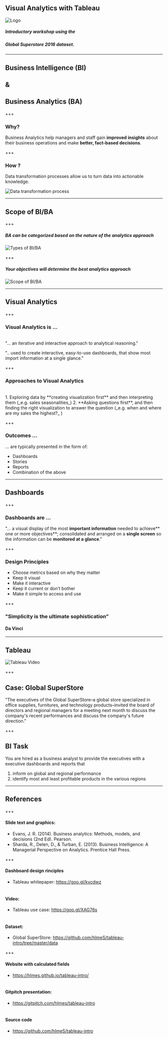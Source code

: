## Visual Analytics with Tableau
![Logo](assets/tableau.png)
##### Introductory workshop using the
##### Global Superstore 2016 dataset.

---

## Business Intelligence (BI)
## &
## Business Analytics (BA)

+++

### Why?

Business Analytics help managers and staff gain **improved insights** about their business operations and make **better, fact-based decisions**.

+++


### How ?

Data transformation processes allow us to turn data into actionable knowledge.

![Data transformation process](assets/data_to_knowledge.png)

---

## Scope of BI/BA

+++

##### BA can be categorized based on the nature of the analytics approach
![Types of BI/BA](assets/BA_types.png)

+++

##### Your objectives will determine the best analytics approach
![Scope of BI/BA](assets/BA_scope_nobg.png)

---
## Visual Analytics

+++
### Visual Analytics is ...
<br>
"... an iterative and interactive
approach to analytical reasoning."

".. used to create interactive,
easy-to-use dashboards,
that show most import information
at a single glance."

+++
### Approaches to Visual Analytics

<br>
1. Exploring data by **creating visualization first** and then interpreting them (_e.g. sales seasonalities_)
2. **Asking questions first**, and then finding the right visualization to answer the question (_e.g. when and where are my sales the highest?_ )

+++

### Outcomes ...

... are typically presented in the form of:

* Dashboards
* Stories
* Reports
* Combination of the above


---

## Dashboards

+++

### Dashboards are ...

"... a visual display of the most **important information** needed to achieve** one or more objectives**;
consolidated and arranged on a **single screen** so the information can be **monitored at a glance**."

+++

### Design Principles

* Choose metrics based on why they matter
* Keep it visual
* Make it interactive
* Keep it current or don’t bother
* Make it simple to access and use

+++

### "Simplicity is the ultimate sophistication”
#### Da Vinci


---

## Tableau

![Tableau Video](https://www.youtube.com/embed/lAI5PoBVfQk)

+++
## Case: Global SuperStore

"The executives of the Global SuperStore–a global store specialized in office supplies, furnitures, and technology products–invited the board of directors and regional managers for a meeting next month to discuss the company's recent performances and discuss the company's future direction."


+++
## BI Task

You are hired as a business analyst to provide the executives with a executive dashboards and reports that

1. inform on global and regional performance
2. identify most and least profitable products in the various regions

---

## References

+++

#### Slide text and graphics:

* Evans, J. R. (2014). Business analytics: Methods, models, and decisions (2nd Ed). Pearson.
* Sharda, R., Delen, D., & Turban, E. (2013). Business Intelligence: A Managerial Perspective on Analytics. Prentice Hall Press.

+++

#### Dashboard design rinciples
* Tableau whitepaper: https://goo.gl/kvcdwz
<br><br>

#### Video:
* Tableau use case: https://goo.gl/XAG76s
<br><br>

#### Dataset:
* Global SuperStore: https://github.com/hlmeS/tableau-intro/tree/master/data

+++

#### Website with calculated fields
* https://hlmes.github.io/tableau-intro/
<br><br>
#### Gitpitch presentation:
* https://gitpitch.com/hlmes/tableau-intro
<br><br>
#### Source code
* https://github.com/hlmeS/tableau-intro
